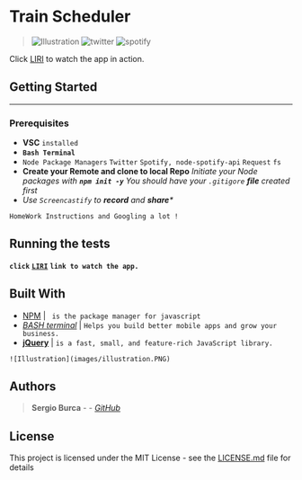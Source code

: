 # Train Scheduler

> ![Illustration](https://cdn.iconscout.com/public/images/icon/free/png-128/npm-logo-brand-development-tools-324ad217b0ec3d40-128x128.png)  ![twitter](https://cdn3.iconfinder.com/data/icons/capsocial-round/500/twitter-128.png) ![spotify](https://image.flaticon.com/icons/png/128/87/87409.png)

Click  [LIRI](https://drive.google.com/file/d/10wERT1wzWzH6ucsngj7dFqolY79atlw4/view) to watch the app in action.

## Getting Started
____
> 
### Prerequisites
* **VSC** `installed`
* **`Bash Terminal`**
* `Node Package Managers`
`Twitter`
`Spotify, node-spotify-api`
`Request`
`fs`
* **Create your Remote and clone to local Repo**
_Initiate your Node packages with **`npm init -y`**_
_You should have your `.gitigore` **file** created first_
* _Use `Screencastify` to **record** and **share***_

```
HomeWork Instructions and Googling a lot !
```


## Running the tests

**`click`** [**`LIRI`**](https://drive.google.com/file/d/10wERT1wzWzH6ucsngj7dFqolY79atlw4/view) **`link to watch the app.`** 

## Built With

* [NPM](http://materializecss.com/) | ` is the package manager for javascript` 
* [_BASH terminal_](https://firebase.google.com/) | `Helps you build better mobile apps and grow your business.`
* [**jQuery**](https://jquery.com/) | `is a fast, small, and feature-rich JavaScript library.`
```
![Illustration](images/illustration.PNG) 
```
## Authors

> **Sergio Burca** -  - [*GitHub*](https://github.com/mecaniser)
## License

This project is licensed under the MIT License - see the [LICENSE.md](LICENSE.md) file for details
